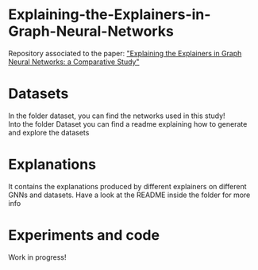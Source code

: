 # Explaining-the-Explainers-in-Graph-Neural-Networks
Repository associated to the paper: ["Explaining the Explainers in Graph Neural Networks: a Comparative Study"](https://arxiv.org/pdf/2210.15304.pdf)

# Datasets
In the folder dataset, you can find the networks used in this study!  
Into the folder Dataset you can find a readme explaining how to generate and explore the datasets

# Explanations
It contains the explanations produced by different explainers on different GNNs and datasets. Have a look at the README inside the folder for more info

# Experiments and code 
Work in progress!
